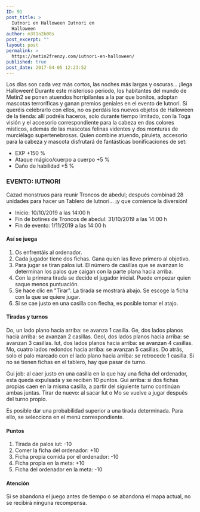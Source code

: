 ```yaml
---
ID: 91
post_title: >
  Iutnori en Halloween Iutnori en
  Halloween
author: m3t1n2b00s
post_excerpt: ""
layout: post
permalink: >
  https://metin2frenzy.com/iutnori-en-halloween/
published: true
post_date: 2017-04-05 12:23:52
---
```

<div>
<div class="c0155">

Los días son cada vez más cortos, las noches más largas y oscuras… ¡llega Halloween! Durante este misterioso periodo, los habitantes del mundo de Metin2 se ponen atuendos horripilantes a la par que bonitos, adoptan mascotas terroríficas y ganan premios geniales en el evento de Iutnori.
Si queréis celebrarlo con ellos, no os perdáis los nuevos objetos de Halloween de la tienda: allí podréis haceros, solo durante tiempo limitado, con la Toga visión y el accesorio correspondiente para la cabeza en dos colores místicos, además de las mascotas felinas videntes y dos monturas de murciélago supertenebrosas. Quien combine atuendo, piruleta, accesorio para la cabeza y mascota disfrutará de fantásticas bonificaciones de set:
<ul>
 	<li>EXP +150 %</li>
 	<li>Ataque mágico/cuerpo a cuerpo +5 %</li>
 	<li>Daño de habilidad +5 %</li>
</ul>
<h3 id="eventoiutnori">EVENTO: IUTNORI</h3>
Cazad monstruos para reunir Troncos de abedul; después combinad 28 unidades para hacer un Tablero de Iutnori… ¡y que comience la diversión!
<ul>
 	<li>Inicio: 10/10/2019 a las 14:00 h</li>
 	<li>Fin de botines de Troncos de abedul: 31/10/2019 a las 14:00 h</li>
 	<li>Fin de evento: 1/11/2019 a las 14:00 h</li>
</ul>
<h4 id="assejuega">Así se juega</h4>
<ol>
 	<li>Os enfrentáis al ordenador.</li>
 	<li>Cada jugador tiene dos fichas. Gana quien las lleve primero al objetivo.</li>
 	<li>Para jugar se tiran palos iut. El número de casillas que se avanzan lo determinan los palos que caigan con la parte plana hacia arriba.</li>
 	<li>Con la primera tirada se decide el jugador inicial. Puede empezar quien saque menos puntuación.</li>
 	<li>Se hace clic en "Tirar". La tirada se mostrará abajo. Se escoge la ficha con la que se quiere jugar.</li>
 	<li>Si se cae justo en una casilla con flecha, es posible tomar el atajo.</li>
</ol>
<h4 id="tiradasyturnos">Tiradas y turnos</h4>
Do, un lado plano hacia arriba: se avanza 1 casilla.
Ge, dos lados planos hacia arriba: se avanzan 2 casillas.
Geol, dos lados planos hacia arriba: se avanzan 3 casillas.
Iut, dos lados planos hacia arriba: se avanzan 4 casillas.
Mo, cuatro lados redondos hacia arriba: se avanzan 5 casillas.
Do atrás, solo el palo marcado con el lado plano hacia arriba: se retrocede 1 casilla. Si no se tienen fichas en el tablero, hay que pasar de turno.

Gui job: al caer justo en una casilla en la que hay una ficha del ordenador, esta queda expulsada y se reciben 10 puntos.
Gui arriba: si dos fichas propias caen en la misma casilla, a partir del siguiente turno continúan ambas juntas.
Tirar de nuevo: al sacar Iut o Mo se vuelve a jugar después del turno propio.

Es posible dar una probabilidad superior a una tirada determinada. Para ello, se selecciona en el menú correspondiente.
<h4 id="puntos">Puntos</h4>
<ol>
 	<li>Tirada de palos iut: -10</li>
 	<li>Comer la ficha del ordenador: +10</li>
 	<li>Ficha propia comida por el ordenador: -10</li>
 	<li>Ficha propia en la meta: +10</li>
 	<li>Ficha del ordenador en la meta: -10</li>
</ol>
<h4 id="atencin">Atención</h4>
Si se abandona el juego antes de tiempo o se abandona el mapa actual, no se recibirá ninguna recompensa.

</div>
</div>
<div id="gtx-anchor" style="position: absolute; visibility: hidden; left: 10px; top: 321px; width: 221.75px; height: 25px;"></div>
<div class="jfk-bubble gtx-bubble" style="visibility: visible; left: 106px; top: 356px; opacity: 1;" role="alertdialog" aria-describedby="bubble-2">
<div id="bubble-2" class="jfk-bubble-content-id">
<div id="gtx-host" style="min-width: 200px; max-width: 400px;"></div>
</div>
<div class="jfk-bubble-closebtn-id jfk-bubble-closebtn" tabindex="0" role="button" aria-label="Close"></div>
<div class="jfk-bubble-arrow-id jfk-bubble-arrow jfk-bubble-arrowup" style="left: 111px;">
<div class="jfk-bubble-arrowimplbefore"></div>
<div class="jfk-bubble-arrowimplafter"></div>
</div>
</div>